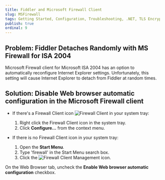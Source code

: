 ```yaml
---
title: Fiddler and Microsoft Firewall Client
slug: MSFirewall
tags: Getting Started, Configuration, Troubleshooting, .NET, TLS Encrypted Alert
publish: true
ordinal: 9
---
```


Problem: Fiddler Detaches Randomly with MS Firewall for ISA 2004
----------------------------------------------------------------

Microsoft Firewall client for Microsoft ISA 2004 has an option to automatically reconfigure Internet Explorer settings. Unfortunately, this setting will cause Internet Explorer to detach from Fiddler at random times. 

Solution: Disable Web browser automatic configuration in the Microsoft Firewall client
--------------------------------------------------------------------------------------

+ If there's a Firewall Client icon ![Firewall Client][1]  in your system tray:
	1. Right click the Firewall Client icon in the system tray.
	2. Click **Configure...** from the context menu.

+ If there is no Firewall Client icon in your system tray:
	1. Open the **Start Menu**.
	2. Type 'firewall' in the Start Menu search box.
	3. Click the ![Firewall Client Management icon][2].

On the Web Browser tab, uncheck the **Enable Web browser automatic configuration** checkbox.

[1]: ../../images/MSFirewall/FirewallIcon.png
[2]: ../../images/MSFirewall/FirewallClient.png
